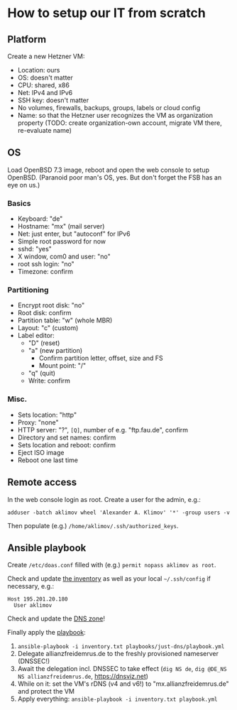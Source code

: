 # How to setup our IT from scratch

## Platform

Create a new Hetzner VM:

* Location: ours
* OS: doesn't matter
* CPU: shared, x86
* Net: IPv4 and IPv6
* SSH key: doesn't matter
* No volumes, firewalls, backups, groups, labels or cloud config
* Name: so that the Hetzner user recognizes the VM as organization property
  (TODO: create organization-own account, migrate VM there, re-evaluate name)

## OS

Load OpenBSD 7.3 image, reboot and open the web console to setup OpenBSD.
(Paranoid poor man's OS, yes. But don't forget the FSB has an eye on us.)

### Basics

* Keyboard: "de"
* Hostname: "mx" (mail server)
* Net: just enter, but "autoconf" for IPv6
* Simple root password for now
* sshd: "yes"
* X window, com0 and user: "no"
* root ssh login: "no"
* Timezone: confirm

### Partitioning

* Encrypt root disk: "no"
* Root disk: confirm
* Partition table: "w" (whole MBR)
* Layout: "c" (custom)
* Label editor:
  * "D" (reset)
  * "a" (new partition)
    * Confirm partition letter, offset, size and FS
    * Mount point: "/"
  * "q" (quit)
  * Write: confirm

### Misc.

* Sets location: "http"
* Proxy: "none"
* HTTP server: "?", `[Q]`, number of e.g. "ftp.fau.de", confirm
* Directory and set names: confirm
* Sets location and reboot: confirm
* Eject ISO image
* Reboot one last time

## Remote access

In the web console login as root. Create a user for the admin, e.g.:

`adduser -batch aklimov wheel 'Alexander A. Klimov' '*' -group users -v`

Then populate (e.g.) `/home/aklimov/.ssh/authorized_keys`.

## Ansible playbook

Create `/etc/doas.conf` filled with (e.g.) `permit nopass aklimov as root`.

Check and update [the inventory](./inventory.txt)
as well as your local `~/.ssh/config` if necessary, e.g.:

```
Host 195.201.20.180
  User aklimov
```

Check and update the [DNS zone](./playbooks/dns/allianzfreidemrus.de.zone)!

Finally apply the [playbook](./playbook.yml):

1. `ansible-playbook -i inventory.txt playbooks/just-dns/playbook.yml`
2. Delegate allianzfreidemrus.de to the freshly provisioned nameserver (DNSSEC!)
3. Await the delegation incl. DNSSEC to take effect
   (`dig NS de`, `dig @DE_NS NS allianzfreidemrus.de`, https://dnsviz.net)
4. While on it: set the VM's rDNS (v4 and v6!) to "mx.allianzfreidemrus.de"
   and protect the VM
5. Apply everything: `ansible-playbook -i inventory.txt playbook.yml`
